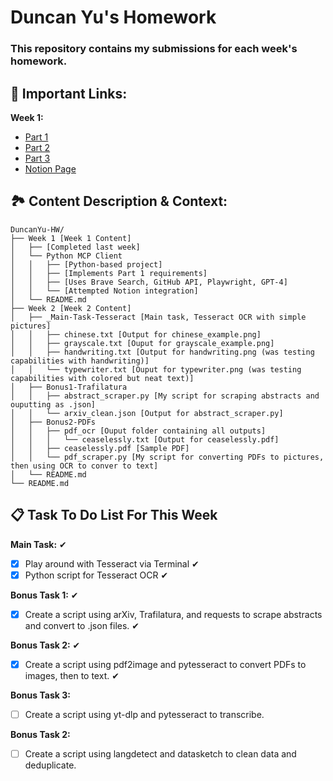 # Duncan Yu's Homework
### This repository contains my submissions for each week's homework.

## 🔗 Important Links:
**Week 1:** 
- [Part 1](https://github.com/inference-ai-course/DuncanYu-HW/tree/main/Week1/Part1)
- [Part 2](https://github.com/inference-ai-course/DuncanYu-HW/tree/main/Week1/Part2)
- [Part 3](https://github.com/inference-ai-course/DuncanYu-HW/tree/main/Week1/Part3)
- [Notion Page](https://www.notion.so/MCP-Automation-Test-23c2af8f73e781e49ff1f6f03235f0d9?source=copy_link)

## 🏞️ Content Description & Context:
```
DuncanYu-HW/
├── Week 1 [Week 1 Content]
│   ├── [Completed last week]
│   └── Python MCP Client 
│   │   ├── [Python-based project]
│   │   ├── [Implements Part 1 requirements]
│   │   ├── [Uses Brave Search, GitHub API, Playwright, GPT-4]
│   │   └── [Attempted Notion integration]
│   └── README.md
├── Week 2 [Week 2 Content]
│   ├── _Main-Task-Tesseract [Main task, Tesseract OCR with simple pictures]
│   │   ├── chinese.txt [Output for chinese_example.png]
│   │   ├── grayscale.txt [Ouput for grayscale_example.png]
│   │   ├── handwriting.txt [Output for handwriting.png (was testing capabilities with handwriting)]
│   │   └── typewriter.txt [Ouput for typewriter.png (was testing capabilities with colored but neat text)]
│   ├── Bonus1-Trafilatura
│   │   ├── abstract_scraper.py [My script for scraping abstracts and ouputting as .json]
│   │   └── arxiv_clean.json [Output for abstract_scraper.py]
│   ├── Bonus2-PDFs
│   │   ├── pdf_ocr [Ouput folder containing all outputs]
│   │   │   └── ceaselessly.txt [Output for ceaselessly.pdf]
│   │   ├── ceaselessly.pdf [Sample PDF]
│   │   └── pdf_scraper.py [My script for converting PDFs to pictures, then using OCR to conver to text]
│   └── README.md
└── README.md
```

## 📋 Task To Do List For This Week
**Main Task:** ✔
- [x] Play around with Tesseract via Terminal ✔
- [x] Python script for Tesseract OCR ✔

**Bonus Task 1:** ✔
- [x] Create a script using arXiv, Trafilatura, and requests to scrape abstracts and convert to .json files. ✔

**Bonus Task 2:** ✔
- [x] Create a script using pdf2image and pytesseract to convert PDFs to images, then to text. ✔

**Bonus Task 3:** 
- [ ] Create a script using yt-dlp and pytesseract to transcribe.

**Bonus Task 2:** 
- [ ] Create a script using langdetect and datasketch to clean data and deduplicate.
